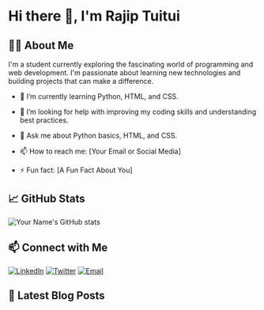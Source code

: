 # Hi there 👋, I'm Rajip Tuitui

## 👨‍💻 About Me
I'm a student currently exploring the fascinating world of programming and web development. I'm passionate about learning new technologies and building projects that can make a difference.

- 🌱 I’m currently learning Python, HTML, and CSS.
- 🤔 I’m looking for help with improving my coding skills and understanding best practices.
- 💬 Ask me about Python basics, HTML, and CSS.
- 📫 How to reach me: [Your Email or Social Media]

- ⚡ Fun fact: [A Fun Fact About You]



## 📈 GitHub Stats
![Your Name's GitHub stats](https://github-readme-stats.vercel.app/api?username=yourusername&show_icons=true&theme=radical)

## 📫 Connect with Me
[![LinkedIn](https://img.shields.io/badge/LinkedIn-%230077B5.svg?&style=for-the-badge&logo=linkedin&logoColor=white)](https://www.linkedin.com/in/yourusername/)
[![Twitter](https://img.shields.io/badge/Twitter-%231DA1F2.svg?&style=for-the-badge&logo=twitter&logoColor=white)](https://twitter.com/yourusername/)
[![Email](https://img.shields.io/badge/Email-D14836?&style=for-the-badge&logo=gmail&logoColor=white)](mailto:yourname@example.com)

## 📝 Latest Blog Posts
<!-- BLOG-POST-LIST:START -->
<!-- BLOG-POST-LIST:END -->
